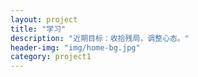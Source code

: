 ```yaml
---
layout: project
title: "学习"
description: "近期目标：收拾残局，调整心态。"
header-img: "img/home-bg.jpg"
category: project1
---
```

